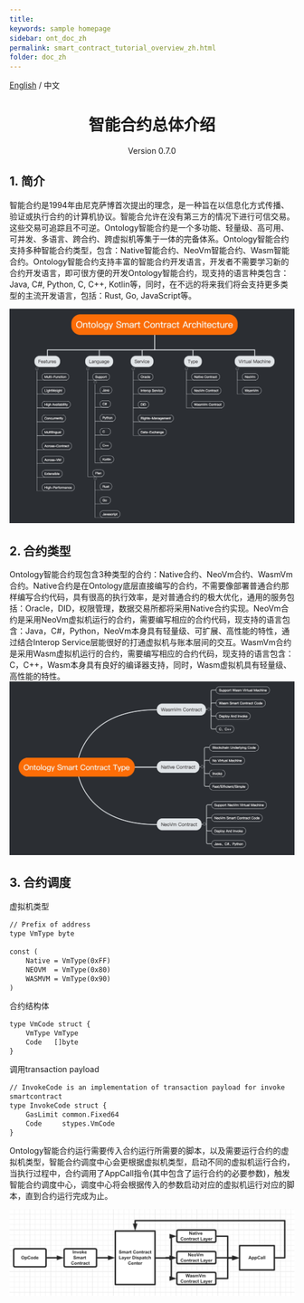 ```yaml
---
title: 
keywords: sample homepage
sidebar: ont_doc_zh
permalink: smart_contract_tutorial_overview_zh.html
folder: doc_zh
---
```



[English](./smart_contract_tutorial_overview_en.html) / 中文


<h1 align="center">智能合约总体介绍 </h1>
<p align="center" class="version">Version 0.7.0 </p>

## 1. 简介
智能合约是1994年由尼克萨博首次提出的理念，是一种旨在以信息化方式传播、验证或执行合约的计算机协议。智能合允许在没有第三方的情况下进行可信交易。这些交易可追踪且不可逆。Ontology智能合约是一个多功能、轻量级、高可用、可并发、多语言、跨合约、跨虚拟机等集于一体的完备体系。Ontology智能合约支持多种智能合约类型，包含：Native智能合约、NeoVm智能合约、Wasm智能合约。Ontology智能合约支持丰富的智能合约开发语言，开发者不需要学习新的合约开发语言，即可很方便的开发Ontology智能合约，现支持的语言种类包含：Java, C#, Python, C, C++, Kotlin等，同时，在不远的将来我们将会支持更多类型的主流开发语言，包括：Rust, Go, JavaScript等。

![image](./images/architecture.jpeg)
## 2. 合约类型
Ontology智能合约现包含3种类型的合约：Native合约、NeoVm合约、WasmVm合约。Native合约是在Ontology底层直接编写的合约，不需要像部署普通合约那样编写合约代码，具有很高的执行效率，是对普通合约的极大优化，通用的服务包括：Oracle，DID，权限管理，数据交易所都将采用Native合约实现。NeoVm合约是采用NeoVm虚拟机运行的合约，需要编写相应的合约代码，现支持的语言包含：Java，C#，Python，NeoVm本身具有轻量级、可扩展、高性能的特性，通过结合Interop Service层能很好的打通虚拟机与账本层间的交互。WasmVm合约是采用Wasm虚拟机运行的合约，需要编写相应的合约代码，现支持的语言包含：C，C++，Wasm本身具有良好的编译器支持，同时，Wasm虚拟机具有轻量级、高性能的特性。
![image](./images/type.jpeg)
## 3. 合约调度
虚拟机类型
```
// Prefix of address
type VmType byte

const (
	Native = VmType(0xFF)
	NEOVM  = VmType(0x80)
	WASMVM = VmType(0x90)
)
```
合约结构体
```
type VmCode struct {
	VmType VmType
	Code   []byte
}
```
调用transaction payload
```
// InvokeCode is an implementation of transaction payload for invoke smartcontract
type InvokeCode struct {
	GasLimit common.Fixed64
	Code     stypes.VmCode
}
```
Ontology智能合约运行需要传入合约运行所需要的脚本，以及需要运行合约的虚拟机类型，智能合约调度中心会更根据虚拟机类型，启动不同的虚拟机运行合约，当执行过程中，合约调用了AppCall指令(其中包含了运行合约的必要参数)，触发智能合约调度中心，调度中心将会根据传入的参数启动对应的虚拟机运行对应的脚本，直到合约运行完成为止。

![image](./images/invoke.jpeg)